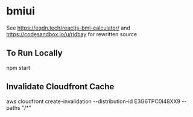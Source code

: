 # bmiui
See https://eqdn.tech/reactjs-bmi-calculator/
and https://codesandbox.io/u/ridbay
for rewritten source

To Run Locally
--------------
npm start

Invalidate Cloudfront Cache
----------------------------
aws cloudfront create-invalidation --distribution-id E3G6TPC0I48XX9 --paths "/*"
